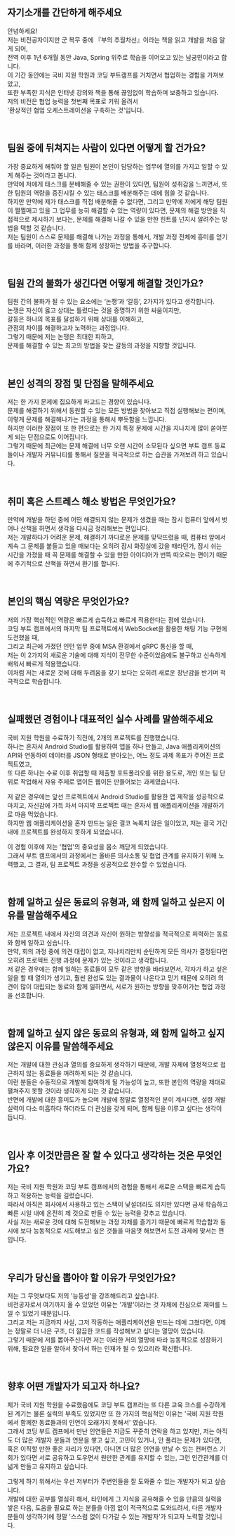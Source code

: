 ## 자기소개를 간단하게 해주세요

안녕하세요!  
저는 비전공자이지만 군 복무 중에 『부의 추월차선』이라는 책을 읽고 개발을 처음 알게 되어,  
전역 이후 1년 6개월 동안 Java, Spring 위주로 학습을 이어오고 있는 남궁민이라고 합니다.  
이 기간 동안에는 국비 지원 학원과 코딩 부트캠프를 거치면서 협업하는 경험을 가져보았고,  
또한 부족한 지식은 인터넷 강의와 책을 통해 끊임없이 학습하며 보충하고 있습니다.  
저의 비전은 협업 능력을 첫번째 목표로 키워 올려서  
'환상적인 협업 오케스트레이션을 구축하는 것'입니다.

<br>

## 팀원 중에 뒤쳐지는 사람이 있다면 어떻게 할 건가요?

가장 중요하게 해줘야 할 일은 팀원이 본인이 담당하는 업무에 열의를 가지고 일할 수 있게 해주는 것이라고 봅니다.  
만약에 저에게 태스크를 분배해줄 수 있는 권한이 있다면, 팀원이 성취감을 느끼면서, 또한 팀원의 역량을 증진시킬 수 있는 태스크를 배분해주는 데에 힘쓸 것 같습니다.  
하지만 만약에 제가 태스크를 직접 배분해줄 수 없다면, 그리고 만약에 저에게 해당 팀원이 쩔쩔매고 있을 그 업무를 능히 해결할 수 있는 역량이 있다면, 문제의 해결 방안을 직접적으로 제시하기 보다는, 문제를 해결해 나갈 수 있을 만한 힌트를 넌지시 알려주는 방법을 택할 것 같습니다.  
저는 팀원이 스스로 문제를 해결해 나가는 과정을 통해서, 개발 과정 전체에 흥미를 얻기를 바라며, 이러한 과정을 통해 함께 성장하는 방법을 추구합니다.

<br>

## 팀원 간의 불화가 생긴다면 어떻게 해결할 것인가요?

팀원 간의 불화가 될 수 있는 요소에는 ‘논쟁’과 ‘갈등’, 2가지가 있다고 생각합니다.  
논쟁은 자신이 옳고 상대는 틀렸다는 것을 증명하기 위한 싸움이지만,  
갈등은 하나의 목표를 달성하기 위해 상대를 이해하고,  
관점의 차이를 해결하고자 노력하는 과정입니다.  
그렇기 때문에 저는 논쟁은 최대한 피하고,  
문제를 해결할 수 있는 최고의 방법을 찾는 갈등의 과정을 지향할 것입니다.

<br>

## 본인 성격의 장점 및 단점을 말해주세요

저는 한 가지 문제에 집요하게 파고드는 경향이 있습니다.  
문제를 해결하기 위해서 동원할 수 있는 모든 방법을 찾아보고 직접 실행해보는 편이며, 이렇게 문제를 해결해나가는 과정을 통해서 뿌듯함을 느낍니다.  
하지만 이러한 장점이 또 한 편으로는 한 가지 특정 문제에 시간을 지나치게 많이 쏟아붓게 되는 단점으로도 이어집니다.  
그렇기 때문에 최근에는 문제 해결에 너무 오랜 시간이 소모된다 싶으면 부트 캠프 동료들이나 개발자 커뮤니티를 통해서 질문을 적극적으로 하는 습관을 가져보려 하고 있습니다.

<br>

## 취미 혹은 스트레스 해소 방법은 무엇인가요?

만약에 개발을 하던 중에 어떤 해결되지 않는 문제가 생겼을 때는 잠시 컴퓨터 앞에서 벗어나 산책을 하면서 생각을 다시금 정리해보는 편입니다.  
저는 개발하다가 어려운 문제, 해결하기 까다로운 문제를 맞닥뜨렸을 때, 컴퓨터 앞에서 계속 그 문제를 붙들고 있을 때보다는 오히려 잠시 화장실에 갔을 때라던가, 잠시 쉬는 시간을 가졌을 때 꼭 문제를 해결할 수 있을 만한 아이디어가 번뜩 떠오르는 편이기 때문에 주기적으로 산책을 하면서 환기를 합니다.

<br>

## 본인의 핵심 역량은 무엇인가요?

저의 가장 핵심적인 역량은 빠르게 습득하고 빠르게 적용한다는 점에 있습니다.  
코딩 부트 캠프에서의 마지막 팀 프로젝트에서 WebSocket을 활용한 채팅 기능 구현에 도전했을 때,  
그리고 최근에 가졌던 인턴 업무 중에 MSA 환경에서 gRPC 통신을 할 때,  
저는 이 2가지의 새로운 기술에 대해 지식이 전무한 수준이었음에도 불구하고 신속하게 배워서 빠르게 적용했습니다.  
이처럼 저는 새로운 것에 대해 두려움을 갖기 보다는 오히려 새로운 장난감을 반기며 적극적으로 학습합니다.

<br>

## 실패했던 경험이나 대표적인 실수 사례를 말씀해주세요

국비 지원 학원을 수료하기 직전에, 2개의 프로젝트를 진행했습니다.  
하나는 혼자서 Android Studio를 활용하여 앱을 하나 만들고, Java 애플리케이션의 API와 연동하여 데이터를 JSON 형태로 받아오는, 어느 정도 과제 목표가 주어진 프로젝트였고,  
또 다른 하나는 수료 이후 취업할 때 제출할 포트폴리오를 위한 용도로, 개인 또는 팀 단위로 작업해서 자유 주제로 앱이든 웹이든 만들어보는 과제였습니다.

저 같은 경우에는 앞선 프로젝트에서 Android Studio를 활용한 앱 제작을 성공적으로 마치고, 자신감에 가득 차서 마지막 프로젝트 때는 혼자서 웹 애플리케이션을 개발하기로 마음 먹었습니다.  
하지만 웹 애플리케이션을 혼자 만드는 일은 결코 녹록치 않은 일이었고, 저는 결국 기간 내에 프로젝트를 완성하지 못하게 되었습니다.

이 경험 이후에 저는 '협업'의 중요성을 몸소 깨닫게 되었습니다.  
그래서 부트 캠프에서의 과정에서는 올바른 의사소통 및 협업 관계를 유지하기 위해 노력했고, 그 결과, 팀 프로젝트 과정을 성공적으로 완수할 수 있었습니다.

<br>

## 함께 일하고 싶은 동료의 유형과, 왜 함께 일하고 싶은지 이유를 말씀해주세요

저는 프로젝트 내에서 자신의 의견과 자신이 원하는 방향성을 적극적으로 피력하는 동료와 함께 일하고 싶습니다.  
만약, 회의 과정 중에 의견 대립이 없고, 지나치리만치 순탄하게 모든 의사가 결정된다면 오히려 프로젝트 진행 과정에 문제가 있는 것이라고 생각합니다.  
저 같은 경우에는 함께 일하는 동료들이 모두 같은 방향을 바라보면서, 각자가 하고 싶은 일을 할 때 열의가 생기고, 훨씬 완성도 있는 결과물이 나온다고 믿기 때문에 오히려 의견이 많이 대립되는 동료와 함께 일하면서, 서로가 원하는 방향을 맞추어가는 협업 과정을 선호합니다.

<br>

## 함께 일하고 싶지 않은 동료의 유형과, 왜 함께 일하고 싶지 않은지 이유를 말씀해주세요

저는 개발에 대한 관심과 열의를 중요하게 생각하기 때문에, 개발 자체에 열정적으로 접근하지 않는 동료들을 꺼려하게 되는 것 같습니다.  
이런 분들은 수동적으로 개발에 참여하게 될 가능성이 높고, 또한 본인의 역량을 제대로 펼쳐주지 못할 것이라 생각하게 되는 것 같습니다.  
반면에 개발에 대한 흥미도가 높으며 개발에 정말로 열정적인 분이 계시다면, 설령 개발 실력이 다소 미흡하다 하더라도 더 관심을 갖게 되며, 함께 팀을 이루고 싶다는 생각이 듭니다.

<br>

## 입사 후 이것만큼은 잘 할 수 있다고 생각하는 것은 무엇인가요?

저는 국비 지원 학원과 코딩 부트 캠프에서의 경험을 통해서 새로운 스택을 빠르게 습득하고 적용하는 능력을 길렀습니다.  
따라서 아직은 회사에서 사용하고 있는 스택이 낯설더라도 의지만 있다면 금새 학습하고 빠른 시일 내에 온전히 제 것으로 만들 수 있는 능력을 갖추고 있습니다.  
사실 저는 새로운 것에 대해 도전해보는 과정 자체를 즐기기 때문에 빠르게 학습함과 동시에 보다 능동적으로 시도해보고 싶은 것들을 마음껏 해보면서 도전 과제에 맞서는 편입니다.

<br>

## 우리가 당신을 뽑아야 할 이유가 무엇인가요?

저는 그 무엇보다도 저의 '능동성'을 강조해드리고 싶습니다.  
비전공자로서 여기까지 올 수 있었던 이유는 '개발'이라는 것 자체에 진심으로 재미를 느낄 수 있었기 때문입니다.  
그리고 저는 지금까지 사실, 그저 작동하는 애플리케이션을 만드는 데에 그쳤다면, 이제는 정말로 더 나은 구조, 더 깔끔한 코드를 작성해보고 싶다는 열망이 있습니다.  
그렇기 때문에 저를 뽑아주신다면 저는 이러한 저의 열망에 따라 능동적으로 성장하기 위해, 필요한 일을 알아서 찾아서 하는 인재가 될 수 있으리라 확신합니다.

<br>

## 향후 어떤 개발자가 되고자 하나요?

제가 국비 지원 학원을 수료했음에도 코딩 부트 캠프라는 또 다른 교육 코스를 수강하게 된 계기는 물론 실력의 부족도 있었지만 또 한 가지의 핵심적인 이유는 '국비 지원 학원에서 함께한 동료들과의 인연이 오래가지 못해서' 였습니다.  
그래서 코딩 부트 캠프에서 만난 인연들은 지금도 꾸준히 연락을 하고 있지만, 저는 아직도 더 많은 개발자 분들과 연분을 쌓고 싶고, 고민이 있거나, 안 풀리는 문제가 있다면, 혹은 이직할 만한 좋은 자리가 있다면, 아니면 더 많은 인연을 만날 수 있는 컨퍼런스 기회가 있다면 서로 공유하고 도우면서 원만한 관계를 유지할 수 있는, 그런 인간관계를 더 넓게 만들고 유지하고 싶습니다.

그렇게 하기 위해서는 우선 저부터가 주변인들을 잘 도와줄 수 있는 개발자가 되고 싶습니다.  
개발에 대한 공부를 열심히 해서, 타인에게 그 지식을 공유해줄 수 있을 만큼의 실력을 쌓은 다음, 도움을 필요로 하는 분들을 아낌 없이 적극적으로 도와드려서, 다른 개발자 분들이 생각하기에 정말 '스스럼 없이 다가갈 수 있는 개발자'가 되고자 노력할 것입니다.
